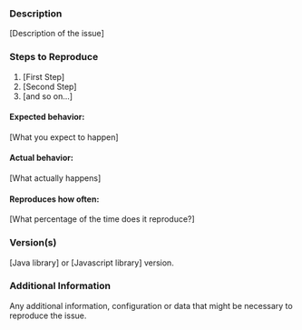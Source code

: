 <!--

Have you read USNG2's Code of Conduct? By filing an Issue, you are
expected to comply with it, including treating everyone with respect:
https://github.com/codice/usng2/blob/master/.github/CODE_OF_CONDUCT.md

Do you want to ask a question? Are you looking for support? The USNG2
developers group - https://groups.google.com/forum/#!forum/usng2-developers
is the best place for getting support.

-->
### Description

[Description of the issue]

### Steps to Reproduce

1. [First Step]
2. [Second Step]
3. [and so on...]

#### Expected behavior:
[What you expect to happen]

#### Actual behavior:
[What actually happens]

#### Reproduces how often:
[What percentage of the time does it reproduce?]

### Version(s)
[Java library] or [Javascript library] version.

### Additional Information
Any additional information, configuration or data that might be necessary
to reproduce the issue.